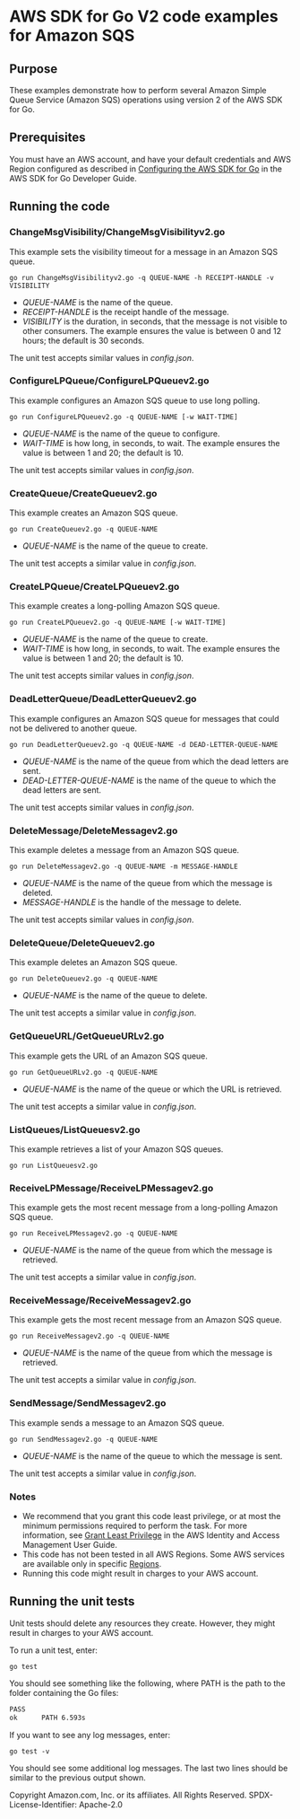 # AWS SDK for Go V2 code examples for Amazon SQS

## Purpose

These examples demonstrate how to perform several
Amazon Simple Queue Service (Amazon SQS)
operations using version 2 of the AWS SDK for Go.

## Prerequisites

You must have an AWS account, and have your default credentials and AWS Region 
configured as described in
[Configuring the AWS SDK for Go](https://docs.aws.amazon.com/sdk-for-go/v1/developer-guide/configuring-sdk.html)
in the AWS SDK for Go Developer Guide.

## Running the code

### ChangeMsgVisibility/ChangeMsgVisibilityv2.go

This example sets the visibility timeout for a message in an Amazon SQS queue.

`go run ChangeMsgVisibilityv2.go -q QUEUE-NAME -h RECEIPT-HANDLE -v VISIBILITY`

- _QUEUE-NAME_ is the name of the queue.
- _RECEIPT-HANDLE_ is the receipt handle of the message.
- _VISIBILITY_ is the duration, in seconds, that the message is not visible to other consumers.
  The example ensures the value is between 0 and 12 hours;
  the default is 30 seconds.

The unit test accepts similar values in _config.json_.

### ConfigureLPQueue/ConfigureLPQueuev2.go

This example configures an Amazon SQS queue to use long polling.

`go run ConfigureLPQueuev2.go -q QUEUE-NAME [-w WAIT-TIME]`

- _QUEUE-NAME_ is the name of the queue to configure.
- _WAIT-TIME_ is how long, in seconds, to wait.
  The example ensures the value is between 1 and 20;
  the default is 10.

The unit test accepts similar values in _config.json_.

### CreateQueue/CreateQueuev2.go

This example creates an Amazon SQS queue.

`go run CreateQueuev2.go -q QUEUE-NAME`

- _QUEUE-NAME_ is the name of the queue to create.

The unit test accepts a similar value in _config.json_.

### CreateLPQueue/CreateLPQueuev2.go

This example creates a long-polling Amazon SQS queue.

`go run CreateLPQueuev2.go -q QUEUE-NAME [-w WAIT-TIME]`

- _QUEUE-NAME_ is the name of the queue to create.
- _WAIT-TIME_ is how long, in seconds, to wait.
  The example ensures the value is between 1 and 20;
  the default is 10.

The unit test accepts similar values in _config.json_.

### DeadLetterQueue/DeadLetterQueuev2.go

This example configures an Amazon SQS queue for messages 
that could not be delivered to another queue.

`go run DeadLetterQueuev2.go -q QUEUE-NAME -d DEAD-LETTER-QUEUE-NAME`

- _QUEUE-NAME_ is the name of the queue from which the dead letters are sent.
- _DEAD-LETTER-QUEUE-NAME_ is the name of the queue to which the dead letters are sent.

The unit test accepts similar values in _config.json_.

### DeleteMessage/DeleteMessagev2.go

This example deletes a message from an Amazon SQS queue.

`go run DeleteMessagev2.go -q QUEUE-NAME -m MESSAGE-HANDLE`

- _QUEUE-NAME_ is the name of the queue from which the message is deleted.
- _MESSAGE-HANDLE_ is the handle of the message to delete.

The unit test accepts similar values in _config.json_.

### DeleteQueue/DeleteQueuev2.go

This example deletes an Amazon SQS queue.

`go run DeleteQueuev2.go -q QUEUE-NAME`

- _QUEUE-NAME_ is the name of the queue to delete.

The unit test accepts a similar value in _config.json_.

### GetQueueURL/GetQueueURLv2.go

This example gets the URL of an Amazon SQS queue.

`go run GetQueueURLv2.go -q QUEUE-NAME`

- _QUEUE-NAME_ is the name of the queue or which the URL is retrieved.

The unit test accepts a similar value in _config.json_.

### ListQueues/ListQueuesv2.go

This example retrieves a list of your Amazon SQS queues.

`go run ListQueuesv2.go`

### ReceiveLPMessage/ReceiveLPMessagev2.go

This example gets the most recent message from a long-polling Amazon SQS queue.

`go run ReceiveLPMessagev2.go -q QUEUE-NAME`

- _QUEUE-NAME_ is the name of the queue from which the message is retrieved.

The unit test accepts a similar value in _config.json_.

### ReceiveMessage/ReceiveMessagev2.go

This example gets the most recent message from an Amazon SQS queue.

`go run ReceiveMessagev2.go -q QUEUE-NAME`

- _QUEUE-NAME_ is the name of the queue from which the message is retrieved.

The unit test accepts a similar value in _config.json_.

### SendMessage/SendMessagev2.go

This example sends a message to an Amazon SQS queue.

`go run SendMessagev2.go -q QUEUE-NAME`

- _QUEUE-NAME_ is the name of the queue to which the message is sent.

The unit test accepts a similar value in _config.json_.

### Notes

- We recommend that you grant this code least privilege,
  or at most the minimum permissions required to perform the task.
  For more information, see
  [Grant Least Privilege](https://docs.aws.amazon.com/IAM/latest/UserGuide/best-practices.html#grant-least-privilege)
  in the AWS Identity and Access Management User Guide.
- This code has not been tested in all AWS Regions.
  Some AWS services are available only in specific
  [Regions](https://aws.amazon.com/about-aws/global-infrastructure/regional-product-services).
- Running this code might result in charges to your AWS account.

## Running the unit tests

Unit tests should delete any resources they create.
However, they might result in charges to your
AWS account.

To run a unit test, enter:

`go test`

You should see something like the following,
where PATH is the path to the folder containing the Go files:

```sh
PASS
ok      PATH 6.593s
```

If you want to see any log messages, enter:

`go test -v`

You should see some additional log messages.
The last two lines should be similar to the previous output shown.

Copyright Amazon.com, Inc. or its affiliates. All Rights Reserved. SPDX-License-Identifier: Apache-2.0

